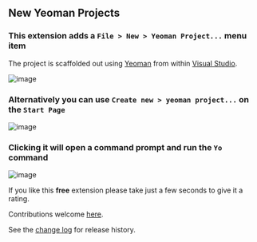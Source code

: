 [GitHubRepoPullRequestsURL]: https://github.com/GregTrevellick/VsixNewYeomanProject/pulls

## New Yeoman Projects

### This extension adds a `File > New > Yeoman Project...` menu item

The project is scaffolded out using [Yeoman](https://yeoman.io/) from within [Visual Studio](https://visualstudio.microsoft.com/vs/).

![image](https://user-images.githubusercontent.com/11719160/42604757-51550320-856c-11e8-96b2-76513c1c7159.png)

### Alternatively you can use `Create new > yeoman project...` on the `Start Page`

![image](https://user-images.githubusercontent.com/11719160/46201343-c57a8e00-c30b-11e8-96c8-60d1b03b716d.png)

### Clicking it will open a command prompt and run the `Yo` command

![image](https://user-images.githubusercontent.com/11719160/42604832-a4fd8092-856c-11e8-8ebd-90fe5c0a5f4b.png)


If you like this **free** extension please take just a few seconds to give it a rating.

Contributions welcome [here][GitHubRepoPullRequestsURL].

See the [change log](https://github.com/GregTrevellick/VsixNewYeomanProject/blob/master/CHANGELOG.md) for release history.
